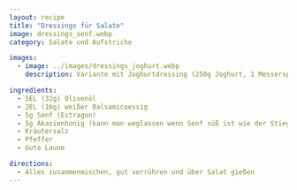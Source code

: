 ```yaml
---
layout: recipe
title: "Dressings für Salate"
image: dressings_senf.webp
category: Salate und Aufstriche

images:
  - image: ../images/dressings_joghurt.webp
    description: Variante mit Joghurtdressing (250g Joghurt, 1 Messerspitze Senf, 4EL Olivenöl, 2 EL weißer Balsamico, 1/2 Knoblauchzehe, Salz, Pfeffer). Ohne Knoblauch probiert, wäre aber besser mit. Sonst super

ingredients:
  - 5EL (32g) Olivenöl
  - 2EL (16g) weißer Balsamicoessig
  - 5g Senf (Estragon)
  - 5g Akazienhonig (kann man weglassen wenn Senf süß ist wie der Stiegl Senf)
  - Kräutersalz
  - Pfeffer
  - Gute Laune

directions:
  - Alles zusammenmischen, gut verrühren und über Salat gießen
---
```

